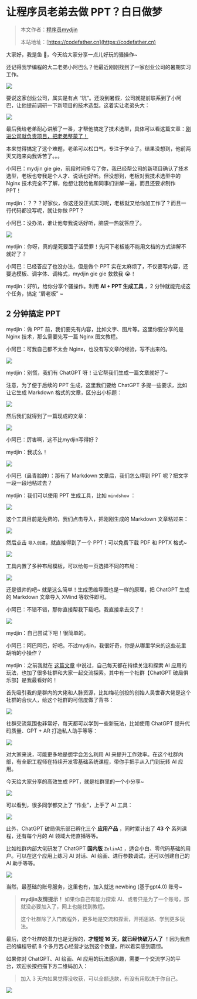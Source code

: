 # 让程序员老弟去做 PPT？白日做梦

> 本文作者：[程序员mydjin](https://yuyuanweb.feishu.cn/wiki/Abldw5WkjidySxkKxU2cQdAtnah)
>
> 本站地址：[https://codefather.cn](https://codefather.cn)

大家好，我是鱼 💨，今天给大家分享一点儿好玩的骚操作~

还记得我学编程的大二老弟小阿巴么？他最近刚刚找到了一家创业公司的暑期实习工作。

![](https://pic.yupi.icu/5563/202311080952180.png)

要说这家创业公司，属实是有点 “坑”。还没到暑假，公司就提前联系到了小阿巴，让他提前调研一下新项目的技术选型。这着实让老弟头大：

![](https://pic.yupi.icu/5563/202311080952900.png)

最后我给老弟耐心讲解了一番，才帮他搞定了技术选型，具体可以看这篇文章：[刚进公司就负责项目，把老弟整蒙了！](https://mp.weixin.qq.com/s?__biz=MzI1NDczNTAwMA==&mid=2247541448&idx=1&sn=fa08326ae7e25c85b7d18436b6d9ccff&chksm=e9c2c53fdeb54c29c6699260ed5cf343c4fee5fc3cf81e16fccc98c36aecb50a9bb94f29cae0&token=427342788&lang=zh_CN&scene=21#wechat_redirect)

本来觉得搞定了这个难题，老弟可以松口气，专注于学业了。结果没想到，他前两天又跑来向我诉苦了。。。

小阿巴：mydjin gie gie，前段时间多亏了你，我已经帮公司的新项目确认了技术选型，老板也夸我是个人才、说话也好听。但没想到，老板对我技术选型中的 Nginx 技术完全不了解，他想让我给他和同事们讲解一遍，而且还要求制作 PPT！

mydjin：？？？好家伙，你这还没正式实习呢，老板就又给你加工作了？而且一行代码都没写呢，就让你做 PPT？

小阿巴：没办法，谁让他夸我说话好听，脑袋一热就答应了。

![](https://pic.yupi.icu/5563/202311080952580.png)

mydjin：你呀，真的是死要面子活受罪！先问下老板能不能用文档的方式讲解不就好了？

小阿巴：已经答应了也没办法，但是做个 PPT 实在太麻烦了，不仅要写内容，还要选模板、调字体、调格式，mydjin gie gie 救救我 😭！

mydjin：好叭，给你分享个骚操作。利用 **AI + PPT 生成工具** ，2 分钟就能完成这个任务，搞定 “屑老板” ~

## 2 分钟搞定 PPT

mydjin：做 PPT 前，我们要先有内容，比如文字、图片等。这里你要分享的是 Nginx 技术，那么需要先写一篇 Nginx 图文教程。

小阿巴：可我自己都不太会 Nginx，也没有写文章的经验，写不出来的。

![](https://pic.yupi.icu/5563/202311080952029.png)

mydjin：别慌，我们有 ChatGPT 呀！让它帮我们生成一篇文章就好了~

注意，为了便于后续的 PPT 生成，这里我们要给 ChatGPT 多提一些要求，比如让它生成 Markdown 格式的文章，区分出小标题：

![](https://pic.yupi.icu/5563/202311080952335.png)

然后我们就得到了一篇现成的文章：

![](https://pic.yupi.icu/5563/202311080952751.png)

小阿巴：厉害啊，这不比mydjin写得好？

mydjin：我忒么！

![](https://pic.yupi.icu/5563/202311080952581.png)

小阿巴（鼻青脸肿）：那有了 Markdown 文章后，我们怎么得到 PPT 呢？把文字一段一段地粘过去？

mydjin：我们可以使用 PPT 生成工具，比如 `mindshow` ：

![](https://pic.yupi.icu/5563/202311080952348.png)

这个工具目前是免费的，我们点击导入，把刚刚生成的 Markdown 文章粘过来：

![](https://pic.yupi.icu/5563/202311080952984.png)

然后点击 `导入创建`，就直接得到了一个 PPT！可以免费下载 PDF 和 PPTX 格式~

![](https://pic.yupi.icu/5563/202311080952731.png)

工具内置了多种布局模板，可以给每一页选择不同的布局：

![](https://pic.yupi.icu/5563/202311080952029.png)

还是很帅的吧~ 就是这么简单！生成思维导图也是一样的原理，把 ChatGPT 生成的 Markdown 文章导入 XMind 等软件即可。

小阿巴：不错不错，那你直接帮我下载吧。我直接拿去交了！

![](https://pic.yupi.icu/5563/202311080952134.png)

mydjin：自己尝试下吧！很简单的。

小阿巴：阿巴阿巴，好吧。不过mydjin，我很好奇，你是从哪里学来的这些花里胡哨的小操作？

mydjin：之前我就在 [这篇文章](http://mp.weixin.qq.com/s?__biz=MzI1NDczNTAwMA==&mid=2247541427&idx=1&sn=3ef6d15bb40c3c9ca1a6a29473e51b3d&chksm=e9c2c544deb54c521ad9ae20127de1c96bfaa9abd6b96ed6bacc34abfb0e3ab4bd0099442a3f&scene=21#wechat_redirect) 中说过，自己每天都在持续关注和探索 AI 应用的玩法，也加了很多社群和大家一起交流探索。其中有一个社群【ChatGPT 破局俱乐部】是我最看好的！

首先吸引我的是群内的大佬和人脉资源，比如梅花创投的创始人吴世春大佬是这个社群的合伙人，给这个社群的可信度做了背书：

![](https://pic.yupi.icu/5563/202311080952750.jpeg)

社群交流氛围也非常好，每天都可以学到一些新玩法，比如使用 ChatGPT 提升代码质量、GPT + AR 打造私人助手等等：

![](https://pic.yupi.icu/5563/202311080952841.png)

对大家来说，可能更多地是想学会怎么利用 AI 来提升工作效率。在这个社群内部，有全职工程师在持续开发零基础系统课程，带你手把手从入门到玩转 AI 应用。

今天给大家分享的高效生成 PPT，就是社群里的一个小分享~

![](https://pic.yupi.icu/5563/202311080952153.png)

可以看到，很多同学都交上了 “作业”，上手了 AI 工具：

![](https://pic.yupi.icu/5563/202311080952327.png)

此外，ChatGPT 破局俱乐部已孵化三个 **应用产品** ，同时累计出了 **43 个** 系列课程，还有每个月的 AI 领域大佬直播等等。

比如社群内部大佬研发了 ChatGPT **国内版** `ZelinAI` ，适合小白、零代码基础的用户。可以在这个应用上练习 AI 对话、AI 绘画、进行参数调试，还可以创建自己的 AI 助手等等。

![](https://pic.yupi.icu/5563/202311080952943.png)

当然，最基础的账号服务，这里也有，加入就送 newbing (基于gpt4.0) 账号~

> **mydjin友情提示！** 如果你自己有能力探索 AI、或者只是为了一个账号，那就没必要加入了，网上也能找到教程。
>
> 这个社群除了入门教程外，更多地是交流和探索，开拓思路、学到更多玩法。

最后，这个社群的潜力也是无限的，**才短短 16 天，就已经快破万人了** ！因为我自己的编程导航 8 个多月苦心经营才达到这个数量，所以着实感到震惊。

如果你对 ChatGPT、AI 绘画、AI 应用的玩法感兴趣，需要一个交流学习的平台，欢迎长按扫描下方二维码加入：

> 加入 3 天内如果觉得没收获，可以全额退款，有没有用取决于你自己。

![](https://pic.yupi.icu/5563/202311080952034.png)